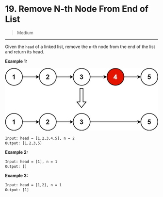 # 19. Remove N-th Node From End of List

> Medium

------

Given the `head` of a linked list, remove the `n`-th node from the end of the list and return its head.

**Example 1:**

![list](images/list.jpg)

```
Input: head = [1,2,3,4,5], n = 2
Output: [1,2,3,5]
```

**Example 2:**

```
Input: head = [1], n = 1
Output: []
```

**Example 3:**

```
Input: head = [1,2], n = 1
Output: [1]
```